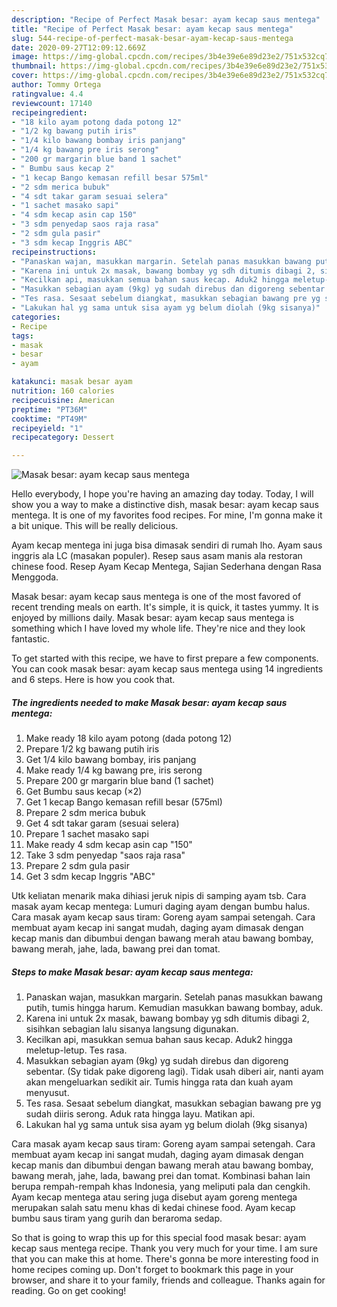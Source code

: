 ```yaml
---
description: "Recipe of Perfect Masak besar: ayam kecap saus mentega"
title: "Recipe of Perfect Masak besar: ayam kecap saus mentega"
slug: 544-recipe-of-perfect-masak-besar-ayam-kecap-saus-mentega
date: 2020-09-27T12:09:12.669Z
image: https://img-global.cpcdn.com/recipes/3b4e39e6e89d23e2/751x532cq70/masak-besar-ayam-kecap-saus-mentega-foto-resep-utama.jpg
thumbnail: https://img-global.cpcdn.com/recipes/3b4e39e6e89d23e2/751x532cq70/masak-besar-ayam-kecap-saus-mentega-foto-resep-utama.jpg
cover: https://img-global.cpcdn.com/recipes/3b4e39e6e89d23e2/751x532cq70/masak-besar-ayam-kecap-saus-mentega-foto-resep-utama.jpg
author: Tommy Ortega
ratingvalue: 4.4
reviewcount: 17140
recipeingredient:
- "18 kilo ayam potong dada potong 12"
- "1/2 kg bawang putih iris"
- "1/4 kilo bawang bombay iris panjang"
- "1/4 kg bawang pre iris serong"
- "200 gr margarin blue band 1 sachet"
- " Bumbu saus kecap 2"
- "1 kecap Bango kemasan refill besar 575ml"
- "2 sdm merica bubuk"
- "4 sdt takar garam sesuai selera"
- "1 sachet masako sapi"
- "4 sdm kecap asin cap 150"
- "3 sdm penyedap saos raja rasa"
- "2 sdm gula pasir"
- "3 sdm kecap Inggris ABC"
recipeinstructions:
- "Panaskan wajan, masukkan margarin. Setelah panas masukkan bawang putih, tumis hingga harum. Kemudian masukkan bawang bombay, aduk."
- "Karena ini untuk 2x masak, bawang bombay yg sdh ditumis dibagi 2, sisihkan sebagian lalu sisanya langsung digunakan."
- "Kecilkan api, masukkan semua bahan saus kecap. Aduk2 hingga meletup-letup. Tes rasa."
- "Masukkan sebagian ayam (9kg) yg sudah direbus dan digoreng sebentar. (Sy tidak pake digoreng lagi). Tidak usah diberi air, nanti ayam akan mengeluarkan sedikit air. Tumis hingga rata dan kuah ayam menyusut."
- "Tes rasa. Sesaat sebelum diangkat, masukkan sebagian bawang pre yg sudah diiris serong. Aduk rata hingga layu. Matikan api."
- "Lakukan hal yg sama untuk sisa ayam yg belum diolah (9kg sisanya)"
categories:
- Recipe
tags:
- masak
- besar
- ayam

katakunci: masak besar ayam 
nutrition: 160 calories
recipecuisine: American
preptime: "PT36M"
cooktime: "PT49M"
recipeyield: "1"
recipecategory: Dessert

---
```



![Masak besar: ayam kecap saus mentega](https://img-global.cpcdn.com/recipes/3b4e39e6e89d23e2/751x532cq70/masak-besar-ayam-kecap-saus-mentega-foto-resep-utama.jpg)

Hello everybody, I hope you're having an amazing day today. Today, I will show you a way to make a distinctive dish, masak besar: ayam kecap saus mentega. It is one of my favorites food recipes. For mine, I'm gonna make it a bit unique. This will be really delicious.

Ayam kecap mentega ini juga bisa dimasak sendiri di rumah lho. Ayam saus inggris ala LC (masakan populer). Resep saus asam manis ala restoran chinese food. Resep Ayam Kecap Mentega, Sajian Sederhana dengan Rasa Menggoda.

Masak besar: ayam kecap saus mentega is one of the most favored of recent trending meals on earth. It's simple, it is quick, it tastes yummy. It is enjoyed by millions daily. Masak besar: ayam kecap saus mentega is something which I have loved my whole life. They're nice and they look fantastic.


To get started with this recipe, we have to first prepare a few components. You can cook masak besar: ayam kecap saus mentega using 14 ingredients and 6 steps. Here is how you cook that.

<!--inarticleads1-->

##### The ingredients needed to make Masak besar: ayam kecap saus mentega:

1. Make ready 18 kilo ayam potong (dada potong 12)
1. Prepare 1/2 kg bawang putih iris
1. Get 1/4 kilo bawang bombay, iris panjang
1. Make ready 1/4 kg bawang pre, iris serong
1. Prepare 200 gr margarin blue band (1 sachet)
1. Get  Bumbu saus kecap (×2)
1. Get 1 kecap Bango kemasan refill besar (575ml)
1. Prepare 2 sdm merica bubuk
1. Get 4 sdt takar garam (sesuai selera)
1. Prepare 1 sachet masako sapi
1. Make ready 4 sdm kecap asin cap &#34;150&#34;
1. Take 3 sdm penyedap &#34;saos raja rasa&#34;
1. Prepare 2 sdm gula pasir
1. Get 3 sdm kecap Inggris &#34;ABC&#34;


Utk keliatan menarik maka dihiasi jeruk nipis di samping ayam tsb. Cara masak ayam kecap mentega: Lumuri daging ayam dengan bumbu halus. Cara masak ayam kecap saus tiram: Goreng ayam sampai setengah. Cara membuat ayam kecap ini sangat mudah, daging ayam dimasak dengan kecap manis dan dibumbui dengan bawang merah atau bawang bombay, bawang merah, jahe, lada, bawang prei dan tomat. 

<!--inarticleads2-->

##### Steps to make Masak besar: ayam kecap saus mentega:

1. Panaskan wajan, masukkan margarin. Setelah panas masukkan bawang putih, tumis hingga harum. Kemudian masukkan bawang bombay, aduk.
1. Karena ini untuk 2x masak, bawang bombay yg sdh ditumis dibagi 2, sisihkan sebagian lalu sisanya langsung digunakan.
1. Kecilkan api, masukkan semua bahan saus kecap. Aduk2 hingga meletup-letup. Tes rasa.
1. Masukkan sebagian ayam (9kg) yg sudah direbus dan digoreng sebentar. (Sy tidak pake digoreng lagi). Tidak usah diberi air, nanti ayam akan mengeluarkan sedikit air. Tumis hingga rata dan kuah ayam menyusut.
1. Tes rasa. Sesaat sebelum diangkat, masukkan sebagian bawang pre yg sudah diiris serong. Aduk rata hingga layu. Matikan api.
1. Lakukan hal yg sama untuk sisa ayam yg belum diolah (9kg sisanya)


Cara masak ayam kecap saus tiram: Goreng ayam sampai setengah. Cara membuat ayam kecap ini sangat mudah, daging ayam dimasak dengan kecap manis dan dibumbui dengan bawang merah atau bawang bombay, bawang merah, jahe, lada, bawang prei dan tomat. Kombinasi bahan lain berupa rempah-rempah khas Indonesia, yang meliputi pala dan cengkih. Ayam kecap mentega atau sering juga disebut ayam goreng mentega merupakan salah satu menu khas di kedai chinese food. Ayam kecap bumbu saus tiram yang gurih dan beraroma sedap. 

So that is going to wrap this up for this special food masak besar: ayam kecap saus mentega recipe. Thank you very much for your time. I am sure that you can make this at home. There's gonna be more interesting food in home recipes coming up. Don't forget to bookmark this page in your browser, and share it to your family, friends and colleague. Thanks again for reading. Go on get cooking!
